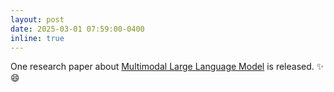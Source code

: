 ```yaml
---
layout: post
date: 2025-03-01 07:59:00-0400
inline: true
---
```


One research paper about [Multimodal Large Language Model](https://arxiv.org/pdf/2503.02304) is released. :sparkles: :smile:
